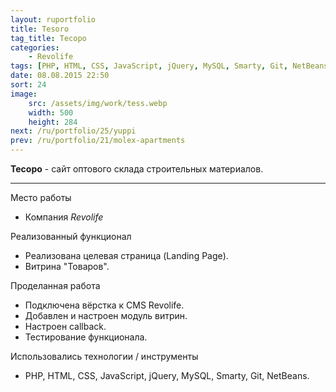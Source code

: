 ```yaml
---
layout: ruportfolio
title: Tesoro
tag_title: Тесоро
categories:
    - Revolife
tags: [PHP, HTML, CSS, JavaScript, jQuery, MySQL, Smarty, Git, NetBeans]
date: 08.08.2015 22:50
sort: 24
image: 
    src: /assets/img/work/tess.webp 
    width: 500
    height: 284
next: /ru/portfolio/25/yuppi
prev: /ru/portfolio/21/molex-apartments
---
```


**Тесоро** - сайт оптового склада строительных материалов.

---

Место работы

* Компания _Revolife_

Реализованный функционал

* Реализована целевая страница (Landing Page).
* Витрина "Товаров".

Проделанная работа

* Подключена вёрстка к CMS Revolife.
* Добавлен и настроен модуль витрин.
* Настроен сallback.
* Тестирование функционала.

Использовались технологии / инструменты

* PHP, HTML, CSS, JavaScript, jQuery, MySQL, Smarty, Git, NetBeans.
